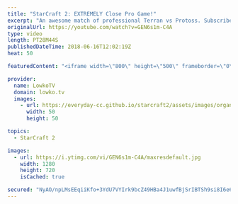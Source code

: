 ```yaml
---
title: "StarCraft 2: EXTREMELY Close Pro Game!"
excerpt: "An awesome match of professional Terran vs Protoss. Subscribe for more videos: http://lowko.tv/youtube Dark vs Rogue: https://goo.gl/PRf8Gq  Jieshi vs aLive. Not a game I would usually cover but this match was recommended by Wardi. Incredible game of high level Terran vs Protoss. Wardi on Twitch: https://www.twitch.tv/wardiii"
originalUrl: https://youtube.com/watch?v=GEN6s1m-C4A
type: video
length: PT28M44S
publishedDateTime: 2018-06-16T12:02:19Z
heat: 50

featuredContent: "<iframe width=\"800\" height=\"500\" frameborder=\"0\" src=\"https://www.youtube.com/embed/GEN6s1m-C4A\" allow=\"accelerometer; autoplay; encrypted-media; gyroscope; picture-in-picture\" allowfullscreen></iframe>"

provider:
  name: LowkoTV
  domain: lowko.tv
  images:
    - url: https://everyday-cc.github.io/starcraft2/assets/images/organizations/lowko.tv-50x50.jpg
      width: 50
      height: 50

topics:
  - StarCraft 2

images:
  - url: https://i.ytimg.com/vi/GEN6s1m-C4A/maxresdefault.jpg
    width: 1280
    height: 720
    isCached: true

secured: "NyAO/npLMsEEqiiKfo+3YdU7VYIrk9bcZ49HBa4J1uwfBjSrIBTSh9si8I6e69/+4jWfZqI6RT+YtORIMLo0W/nPtQt1DCXKedXua/z+m7PYCOXymaGftSHwcF2m3TCiwFMaB8qWfpbIx56d0/8hTEXaTSnUSdeG3UAf32fnhGFa6TULj6jtewxk81+DsY3ZiUuF5FHDFuuTKryQ3tNlOMLTIK+Wq8FwsmXcfeahAuvNqpNhE+mhuCSedmd61BnP8aCI+4lauiwUExRZce2rpaqZSwbuzza06xmb3v7m2iwkfGyIdURX2DI1hPOVEoXK6gRoeRSoLz+0CqujTaFQNxmTubMd1bLukRaVHykLCFRjBe99s78AWjYY/QXYL6A78d5gwu3A7yh4jnVE/wOM69eic1QEIXpO28Y5RpNX9Ps=;fkXMO9ro2zFEbYJUfFZwng=="
---
```


